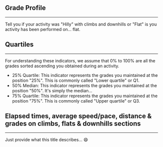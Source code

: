 ## Grade Profile
---

Tell you if your activity was "Hilly" with climbs and downhills or "Flat" is you activity has been performed on... flat.

## Quartiles
---

For understanding these indicators, we assume that 0% to 100% are all the grades sorted ascending you obtained during an activity.
  
- 25% Quartile: This indicator represents the grades you maintained at the position "25%". This is commonly called "Lower quartile" or Q1.  
- 50% Median: This indicator represents the grades you maintained at the position "50%". It's simply the median...  
- 75% Quartile: This indicator represents the grades you maintained at the position "75%". This is commonly called "Upper quartile" or Q3.

## Elapsed times, average speed/pace, distance & grades on **climbs, flats & downhills sections**
---

Just provide what this title describes... 😄 
